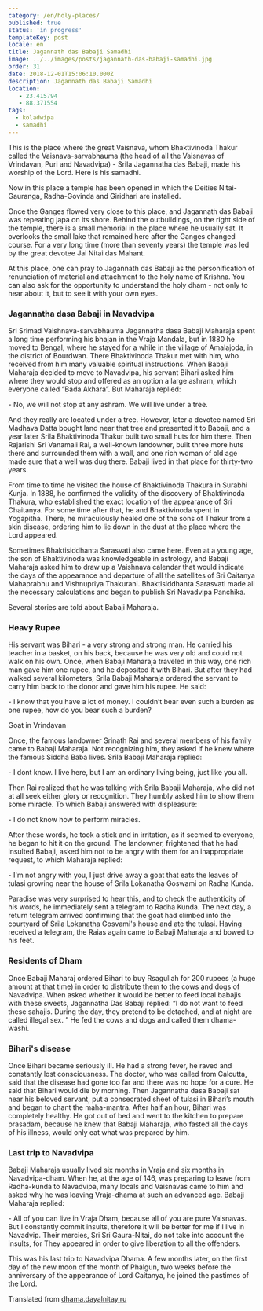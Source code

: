 ```yaml
---
category: /en/holy-places/
published: true
status: 'in progress'
templateKey: post
locale: en
title: Jagannath das Babaji Samadhi
image: ../../images/posts/jagannath-das-babaji-samadhi.jpg
order: 31
date: 2018-12-01T15:06:10.000Z
description: Jagannath das Babaji Samadhi
location:
   - 23.415794
   - 88.371554
tags:
  - koladwipa
  - samadhi
---
```


This is the place where the great Vaisnava, whom Bhaktivinoda Thakur called the Vaisnava-sarvabhauma (the head of all the Vaisnavas of Vrindavan, Puri and Navadvipa) - Srila Jagannatha das Babaji, made his worship of the Lord. Here is his samadhi.

Now in this place a temple has been opened in which the Deities Nitai-Gauranga, Radha-Govinda and Giridhari are installed.

Once the Ganges flowed very close to this place, and Jagannath das Babaji was repeating japa on its shore. Behind the outbuildings, on the right side of the temple, there is a small memorial in the place where he usually sat. It overlooks the small lake that remained here after the Ganges changed course. For a very long time (more than seventy years) the temple was led by the great devotee Jai Nitai das Mahant.

At this place, one can pray to Jagannath das Babaji as the personification of renunciation of material and attachment to the holy name of Krishna. You can also ask for the opportunity to understand the holy dham - not only to hear about it, but to see it with your own eyes.

### Jagannatha dasa Babaji in Navadvipa
Sri Srimad Vaishnava-sarvabhauma Jagannatha dasa Babaji Maharaja spent a long time performing his bhajan in the Vraja Mandala, but in 1880 he moved to Bengal, where he stayed for a while in the village of Amalajoda, in the district of Bourdwan. There Bhaktivinoda Thakur met with him, who received from him many valuable spiritual instructions.
When Babaji Maharaja decided to move to Navadvipa, his servant Bihari asked him where they would stop and offered as an option a large ashram, which everyone called “Bada Akhara”. But Maharaja replied:

\- No, we will not stop at any ashram. We will live under a tree.

And they really are located under a tree. However, later a devotee named Sri Madhava Datta bought land near that tree and presented it to Babaji, and a year later Srila Bhaktivinoda Thakur built two small huts for him there. Then Rajarishi Sri Vanamali Rai, a well-known landowner, built three more huts there and surrounded them with a wall, and one rich woman of old age made sure that a well was dug there. Babaji lived in that place for thirty-two years.

From time to time he visited the house of Bhaktivinoda Thakura in Surabhi Kunja. In 1888, he confirmed the validity of the discovery of Bhaktivinoda Thakura, who established the exact location of the appearance of Sri Chaitanya. For some time after that, he and Bhaktivinoda spent in Yogapitha. There, he miraculously healed one of the sons of Thakur from a skin disease, ordering him to lie down in the dust at the place where the Lord appeared.

Sometimes Bhaktisiddhanta Sarasvati also came here. Even at a young age, the son of Bhaktivinoda was knowledgeable in astrology, and Babaji Maharaja asked him to draw up a Vaishnava calendar that would indicate the days of the appearance and departure of all the satellites of Sri Caitanya Mahaprabhu and Vishnupriya Thakurani. Bhaktisiddhanta Sarasvati made all the necessary calculations and began to publish Sri Navadvipa Panchika.

Several stories are told about Babaji Maharaja.

### Heavy Rupee

His servant was Bihari - a very strong and strong man. He carried his teacher in a basket, on his back, because he was very old and could not walk on his own. Once, when Babaji Maharaja traveled in this way, one rich man gave him one rupee, and he deposited it with Bihari. But after they had walked several kilometers, Srila Babaji Maharaja ordered the servant to carry him back to the donor and gave him his rupee. He said:

\- I know that you have a lot of money. I couldn’t bear even such a burden as one rupee, how do you bear such a burden?

Goat in Vrindavan

Once, the famous landowner Srinath Rai and several members of his family came to Babaji Maharaja. Not recognizing him, they asked if he knew where the famous Siddha Baba lives. Srila Babaji Maharaja replied:

\- I dont know. I live here, but I am an ordinary living being, just like you all.

Then Rai realized that he was talking with Srila Babaji Maharaja, who did not at all seek either glory or recognition. They humbly asked him to show them some miracle. To which Babaji answered with displeasure:

\- I do not know how to perform miracles.

After these words, he took a stick and in irritation, as it seemed to everyone, he began to hit it on the ground. The landowner, frightened that he had insulted Babaji, asked him not to be angry with them for an inappropriate request, to which Maharaja replied:

\- I'm not angry with you, I just drive away a goat that eats the leaves of tulasi growing near the house of Srila Lokanatha Goswami on Radha Kunda.

Paradise was very surprised to hear this, and to check the authenticity of his words, he immediately sent a telegram to Radha Kunda. The next day, a return telegram arrived confirming that the goat had climbed into the courtyard of Srila Lokanatha Gosvami's house and ate the tulasi. Having received a telegram, the Raias again came to Babaji Maharaja and bowed to his feet.

### Residents of Dham

Once Babaji Maharaj ordered Bihari to buy Rsagullah for 200 rupees (a huge amount at that time) in order to distribute them to the cows and dogs of Navadvipa. When asked whether it would be better to feed local babajis with these sweets, Jagannatha Das Babaji replied: “I do not want to feed these sahajis. During the day, they pretend to be detached, and at night are called illegal sex. ” He fed the cows and dogs and called them dhama-washi.

### Bihari's disease

Once Bihari became seriously ill. He had a strong fever, he raved and constantly lost consciousness. The doctor, who was called from Calcutta, said that the disease had gone too far and there was no hope for a cure. He said that Bihari would die by morning. Then Jagannatha dasa Babaji sat near his beloved servant, put a consecrated sheet of tulasi in Bihari’s mouth and began to chant the maha-mantra. After half an hour, Bihari was completely healthy. He got out of bed and went to the kitchen to prepare prasadam, because he knew that Babaji Maharaja, who fasted all the days of his illness, would only eat what was prepared by him.

### Last trip to Navadvipa

Babaji Maharaja usually lived six months in Vraja and six months in Navadvipa-dham. When he, at the age of 146, was preparing to leave from Radha-kunda to Navadvipa, many locals and Vaisnavas came to him and asked why he was leaving Vraja-dhama at such an advanced age. Babaji Maharaja replied:

\- All of you can live in Vraja Dham, because all of you are pure Vaisnavas. But I constantly commit insults, therefore it will be better for me if I live in Navadvip. Their mercies, Sri Sri Gaura-Nitai, do not take into account the insults, for They appeared in order to give liberation to all the offenders.

This was his last trip to Navadvipa Dhama. A few months later, on the first day of the new moon of the month of Phalgun, two weeks before the anniversary of the appearance of Lord Caitanya, he joined the pastimes of the Lord.

Translated from [dhama.dayalnitay.ru](http://dhama.dayalnitay.ru/)

<tbd locale="en" url="mailto:haribol@mayapur.live"></tbd>
